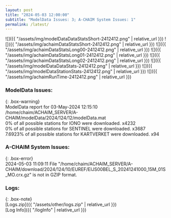 ```yaml
---
layout: post
title: "2024-05-03 12:00:00"
subtitle: "ModelData Issues: 3; A-CHAIM System Issues: 1"
permalink: /latest/
---
```


![]({{ "/assets/img/modelDataDataStatsShort-2412412.png" | relative_url }})
![]({{ "/assets/img/achaimDataStatsShort-2412412.png" | relative_url }})
![]({{ "/assets/img/achaimDataStatsLong00-2412412.png" | relative_url }})
![]({{ "/assets/img/achaimDataStatsLong01-2412412.png" | relative_url }})
![]({{ "/assets/img/achaimDataStatsLong02-2412412.png" | relative_url }})
![]({{ "/assets/img/modelDataDataStats-2412412.png" | relative_url }})
![]({{ "/assets/img/modelDataStationStats-2412412.png" | relative_url }})
![]({{ "/assets/img/achaimRunTime-2412412.png" | relative_url }})


### ModelData Issues:  
  
{: .box-warning}  
 ModelData report for 03-May-2024 12:15:10   
 /home/chaim/ACHAIM_SERVER/A-CHAIM/modelData/2024/124/12/modelData.mat   
 0% of all possible stations for IONO were downloaded. x4232   
 0% of all possible stations for SENTINEL were downloaded. x3687   
 7.6923% of all possible stations for KARTVERKET were downloaded. x94   
  
### A-CHAIM System Issues:  
  
{: .box-error}  
2024-05-03 11:09:11 File "/home/chaim/ACHAIM_SERVER/A-CHAIM/download/2024/124/10/EUREF/EIJS00BEL_S_20241241000_15M_01S_MO.crx.gz" is not in GZIP format.  

### Logs:  
  
{: .box-note}  
[Logs.zip]({{ "/assets/other/logs.zip" | relative_url }})  
[Log Info]({{ "/logInfo" | relative_url }})  
